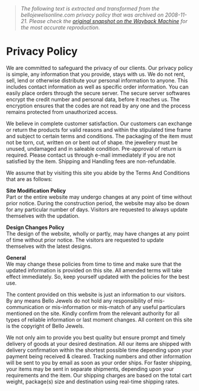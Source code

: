 > *The following text is extracted and transformed from the bellojewelsonline.com privacy policy that was archived on 2008-11-21. Please check the [original snapshot on the Wayback Machine](https://web.archive.org/web/20081121190529id_/http%3A//www.bellojewelsonline.com/privacy-policy.html) for the most accurate reproduction.*

# Privacy Policy

We are committed to safeguard the privacy of our clients. Our privacy policy is simple, any information that you provide, stays with us. We do not rent, sell, lend or otherwise distribute your personal information to anyone. This includes contact information as well as specific order information. You can easily place orders through the secure server. The secure server softwares encrypt the credit number and personal data, before it reaches us. The encryption ensures that the codes are not read by any one and the process remains protected from unauthorized access. 

We believe in complete customer satisfaction. Our customers can exchange or return the products for valid reasons and within the stipulated time frame and subject to certain terms and conditions. The packaging of the item must not be torn, cut, written on or bent out of shape. the jewellery must be unused, undamaged and in saleable condition. Pre-approval of return is required. Please contact us through e-mail immediately if you are not satisfied by the item. Shipping and Handling fees are non-refundable. 

We assume that by visiting this site you abide by the Terms And Conditions that are as follows:

**Site Modification Policy**  
Part or the entire website may undergo changes at any point of time without prior notice. During the construction period, the website may also be down for any particular number of days. Visitors are requested to always update themselves with the updation.

**Design Changes Policy**  
The design of the website, wholly or partly, may have changes at any point of time without prior notice. The visitors are requested to update themselves with the latest designs.

**General**  
We may change these policies from time to time and make sure that the updated information is provided on this site. All amended terms will take effect immediately. So, keep yourself updated with the policies for the best use.

The content provided on this website is just an information to our visitors. By any means Bello Jewels do not hold any responsibility of mis-communication or mis-information or mis-match of any useful particulars mentioned on the site. Kindly confirm from the relevant authority for all types of reliable information or last moment changes. All content on this site is the copyright of Bello Jewels.

We not only aim to provide you best quality but ensure prompt and timely delivery of goods at your desired destination. All our items are shipped with delivery confirmation within the shortest possible time depending upon your payment being received & cleared. Tracking numbers and other information will be sent to you by email as soon as your order ships. For faster shipping, your items may be sent in separate shipments, depending upon your requirements and the item. Our shipping charges are based on the total cart weight, package(s) size and destination using real-time shipping rates. 
